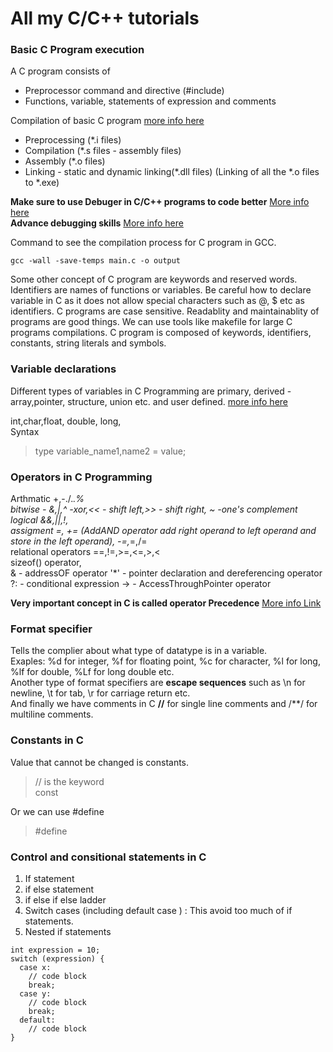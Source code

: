 # All my C/C++ tutorials
### Basic C Program execution
A C program consists of 
- Preprocessor command and directive (#include)
- Functions, variable, statements of expression and comments    

Compilation of basic C program [more info here](https://www.scaler.com/topics/execution-of-c-program/)
 - Preprocessing (*.i files) 
 - Compilation (*.s files - assembly files)
 - Assembly (*.o files)
 - Linking - static and dynamic linking(*.dll files)  (Linking of all the *.o files to *.exe)   

 **Make sure to use Debuger in C/C++ programs to code better**  [More info here](https://www.youtube.com/watch?v=NJYcRcqPyOw&ab_channel=ProgrammingKnowledge)  
 **Advance debugging skills** [More info here](https://www.youtube.com/watch?v=zSljcz54pYQ&ab_channel=CaseDigital)  

 Command to see the compilation process for C program in GCC.
 ```console 
 gcc -wall -save-temps main.c -o output

 ```

Some other concept of C program are keywords and reserved words. Identifiers are names of functions or variables. Be careful how to declare variable in C as it does not allow special characters such as @, $ etc as identifiers. C programs are case sensitive. Readablity and maintainablity of programs are good things. We can use tools like makefile for large C programs compilations. C program is composed of keywords, identifiers, constants, string literals and symbols.   

### Variable declarations
Different types of variables in C Programming are primary, derived -array,pointer, structure, union etc. and user defined. [more info here](https://www.geeksforgeeks.org/data-types-in-c/)

int,char,float, double, long,    
Syntax  

> type variable_name1,name2 = value;   

### Operators in C Programming
Arthmatic +,-./.*.%   
bitwise - &,|,^ -xor,<< - shift left,>> - shift right, ~ -one's complement   
logical &&,||,!,    
assigment  =, += (AddAND operator add right operand to left operand and store in the left operand), -=,*=,/=   
relational operators  ==,!=,>=,<=,>,<   
sizeof() operator,  
& - addressOF operator
'*' - pointer declaration and dereferencing operator
?: - conditional expression 
-> - AccessThroughPointer operator

**Very important concept in C is called operator Precedence** [More info Link](https://en.cppreference.com/w/c/language/operator_precedence)   

### Format specifier
Tells the complier about what type of datatype is in a variable.   
Exaples: %d for integer, %f for floating point, %c for character, %l for long, %lf for double, %Lf for long double  etc.    
Another type of format specifiers are **escape sequences** such as \n for newline, \t for tab, \r for carriage return etc.    
And finally we have comments in C **//** for single line comments and /**/ for multiline comments. 

### Constants in C   
Value that cannot be changed is constants. 
>// is the keyword   
> const    

Or we can use #define
> #define   
### Control and consitional statements in C
1. If statement
2. if else statement
3. if   else if   else ladder
4. Switch cases (including default case ) : This avoid too much of if statements.
5. Nested if statements    
```
int expression = 10;
switch (expression) {
  case x:
    // code block
    break;
  case y:
    // code block
    break;
  default:
    // code block
}   
```




